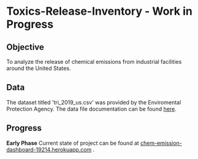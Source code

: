 # Toxics-Release-Inventory - Work in Progress

## Objective 
 To analyze the release of chemical emissions from industrial facilities around the United States.

## Data
The dataset titled 'tri_2019_us.csv' was provided by the Enviromental Protection Agency. The data file documentation can be found [here](https://www.epa.gov/sites/production/files/2019-08/documents/basic_data_files_documentation_aug_2019_v2.pdf). 


## Progress
**Early Phase**
Current state of project can be found at [chem-emission-dashboard-19214.herokuapp.com](https://chem-emission-dashboard-19214.herokuapp.com) . 